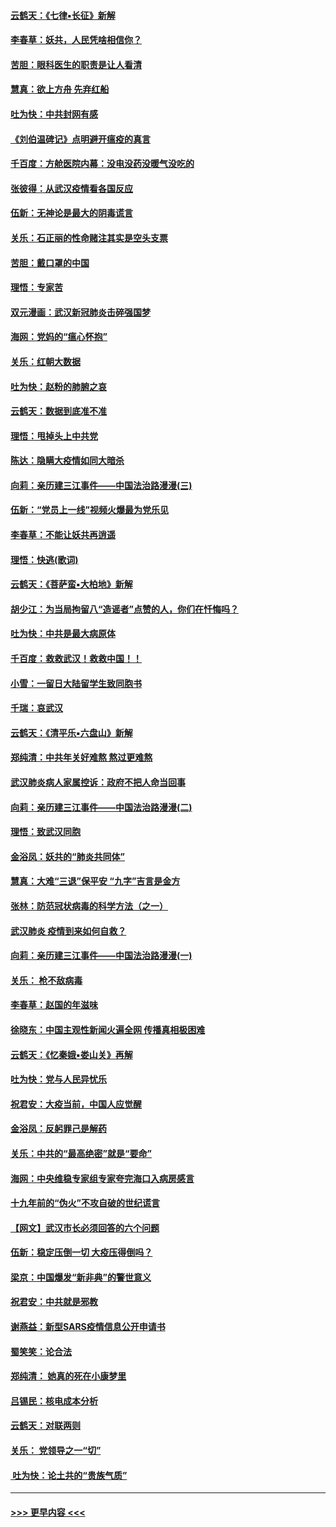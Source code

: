 #### [云鹤天：《七律▪长征》新解](../pages/nsc993/n11855479.md?t=02091911) 
#### [李春草：妖共，人民凭啥相信你？](../pages/nsc993/n11855196.md?t=02091911) 
#### [苦胆：眼科医生的职责是让人看清](../pages/nsc993/n11853840.md?t=02091911) 
#### [慧真：欲上方舟 先弃红船](../pages/nsc993/n11853483.md?t=02091911) 
#### [吐为快：中共封网有感](../pages/nsc993/n11852575.md?t=02091911) 
#### [《刘伯温碑记》点明避开瘟疫的真言](../pages/nsc993/n11852128.md?t=02091911) 
#### [千百度：方舱医院内幕：没电没药没暖气没吃的](../pages/nsc993/n11850211.md?t=02091911) 
#### [张彼得：从武汉疫情看各国反应](../pages/nsc993/n11850102.md?t=02091911) 
#### [伍新：无神论是最大的阴毒谎言](../pages/nsc993/n11846129.md?t=02091911) 
#### [关乐：石正丽的性命赌注其实是空头支票](../pages/nsc993/n11846109.md?t=02091911) 
#### [苦胆：戴口罩的中国](../pages/nsc993/n11845576.md?t=02091911) 
#### [理悟：专家苦](../pages/nsc993/n11845564.md?t=02091911) 
#### [双元漫画：武汉新冠肺炎击碎强国梦](../pages/nsc993/n11843320.md?t=02091911) 
#### [海网：党妈的“瘟心怀抱”](../pages/nsc993/n11840740.md?t=02091911) 
#### [关乐：红朝大数据](../pages/nsc993/n11840675.md?t=02091911) 
#### [吐为快：赵粉的肺腑之哀](../pages/nsc993/n11840618.md?t=02091911) 
#### [云鹤天：数据到底准不准](../pages/nsc993/n11840325.md?t=02091911) 
#### [理悟：甩掉头上中共党](../pages/nsc993/n11838826.md?t=02091911) 
#### [陈达：隐瞒大疫情如同大暗杀](../pages/nsc993/n11838771.md?t=02091911) 
#### [向莉：亲历建三江事件——中国法治路漫漫(三)](../pages/nsc993/n11831825.md?t=02091911) 
#### [伍新：“党员上一线”视频火爆最为党乐见](../pages/nsc993/n11838200.md?t=02091911) 
#### [李春草：不能让妖共再逍遥](../pages/nsc993/n11838102.md?t=02091911) 
#### [理悟：快逃(歌词)](../pages/nsc993/n11838083.md?t=02091911) 
#### [云鹤天：《菩萨蛮▪大柏地》新解](../pages/nsc993/n11838059.md?t=02091911) 
#### [胡少江：为当局拘留八“造谣者”点赞的人，你们在忏悔吗？](../pages/nsc993/n11836801.md?t=02091911) 
#### [吐为快：中共是最大病原体](../pages/nsc993/n11836748.md?t=02091911) 
#### [千百度：救救武汉！救救中国！！](../pages/nsc993/n11836145.md?t=02091911) 
#### [小雪：一留日大陆留学生致同胞书](../pages/nsc993/n11834624.md?t=02091911) 
#### [千瑞：哀武汉](../pages/nsc993/n11833647.md?t=02091911) 
#### [云鹤天：《清平乐▪六盘山》新解](../pages/nsc993/n11833611.md?t=02091911) 
#### [郑纯清：中共年关好难熬 熬过更难熬](../pages/nsc993/n11833489.md?t=02091911) 
#### [武汉肺炎病人家属控诉：政府不把人命当回事](../pages/nsc993/n11833205.md?t=02091911) 
#### [向莉：亲历建三江事件——中国法治路漫漫(二)](../pages/nsc993/n11829102.md?t=02091911) 
#### [理悟：致武汉同胞](../pages/nsc993/n11831522.md?t=02091911) 
#### [金浴凤：妖共的“肺炎共同体”](../pages/nsc993/n11829448.md?t=02091911) 
#### [慧真：大难“三退”保平安 “九字”吉言是金方](../pages/nsc993/n11829501.md?t=02091911) 
#### [张林：防范冠状病毒的科学方法（之一）](../pages/nsc993/n11828618.md?t=02091911) 
#### [武汉肺炎 疫情到来如何自救？](../pages/nsc993/n11827632.md?t=02091911) 
#### [向莉：亲历建三江事件——中国法治路漫漫(一)](../pages/nsc993/n11827190.md?t=02091911) 
#### [关乐： 枪不敌病毒](../pages/nsc993/n11826746.md?t=02091911) 
#### [李春草：赵国的年滋味](../pages/nsc993/n11826321.md?t=02091911) 
#### [徐晓东：中国主观性新闻火遍全网 传播真相极困难](../pages/nsc993/n11826508.md?t=02091911) 
#### [云鹤天：《忆秦娥▪娄山关》再解](../pages/nsc993/n11824682.md?t=02091911) 
#### [吐为快：党与人民异忧乐](../pages/nsc993/n11824660.md?t=02091911) 
#### [祝君安：大疫当前，中国人应觉醒](../pages/nsc993/n11821946.md?t=02091911) 
#### [金浴凤：反躬罪己是解药](../pages/nsc993/n11820280.md?t=02091911) 
#### [关乐：中共的“最高绝密”就是“要命”](../pages/nsc993/n11816946.md?t=02091911) 
#### [海网：中央维稳专家组专家夸完海口入病房感言](../pages/nsc993/n11815138.md?t=02091911) 
#### [十九年前的“伪火”不攻自破的世纪谎言](../pages/nsc993/n11813238.md?t=02091911) 
#### [【网文】武汉市长必须回答的六个问题](../pages/nsc993/n11813848.md?t=02091911) 
#### [伍新：稳定压倒一切 大疫压得倒吗？](../pages/nsc993/n11812634.md?t=02091911) 
#### [梁京：中国爆发“新非典”的警世意义](../pages/nsc993/n11812554.md?t=02091911) 
#### [祝君安：中共就是邪教](../pages/nsc993/n11812431.md?t=02091911) 
#### [谢燕益：新型SARS疫情信息公开申请书](../pages/nsc993/n11808840.md?t=02091911) 
#### [蜀笑笑：论合法](../pages/nsc993/n11808064.md?t=02091911) 
#### [郑纯清： 她真的死在小康梦里](../pages/nsc993/n11806623.md?t=02091911) 
#### [吕锡民：核电成本分析](../pages/nsc993/n11806284.md?t=02091911) 
#### [云鹤天：对联两则](../pages/nsc993/n11805957.md?t=02091911) 
#### [关乐： 党领导之一“切”](../pages/nsc993/n11804505.md?t=02091911) 
#### [ 吐为快：论土共的“贵族气质”](../pages/nsc993/n11804490.md?t=02091911) 

----
#### [ >>> 更早内容 <<< ](../indexes/nsc993-earlier.md)
